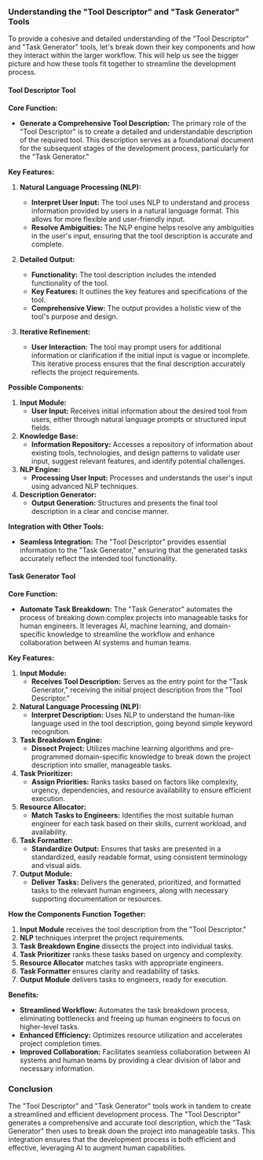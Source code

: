 ### Understanding the "Tool Descriptor" and "Task Generator" Tools

To provide a cohesive and detailed understanding of the "Tool Descriptor" and "Task Generator" tools, let's break down their key components and how they interact within the larger workflow. This will help us see the bigger picture and how these tools fit together to streamline the development process.

#### **Tool Descriptor Tool**

**Core Function:**
- **Generate a Comprehensive Tool Description:** The primary role of the "Tool Descriptor" is to create a detailed and understandable description of the required tool. This description serves as a foundational document for the subsequent stages of the development process, particularly for the "Task Generator."

**Key Features:**
1. **Natural Language Processing (NLP):**
   - **Interpret User Input:** The tool uses NLP to understand and process information provided by users in a natural language format. This allows for more flexible and user-friendly input.
   - **Resolve Ambiguities:** The NLP engine helps resolve any ambiguities in the user's input, ensuring that the tool description is accurate and complete.

2. **Detailed Output:**
   - **Functionality:** The tool description includes the intended functionality of the tool.
   - **Key Features:** It outlines the key features and specifications of the tool.
   - **Comprehensive View:** The output provides a holistic view of the tool's purpose and design.

3. **Iterative Refinement:**
   - **User Interaction:** The tool may prompt users for additional information or clarification if the initial input is vague or incomplete. This iterative process ensures that the final description accurately reflects the project requirements.

**Possible Components:**
1. **Input Module:**
   - **User Input:** Receives initial information about the desired tool from users, either through natural language prompts or structured input fields.
2. **Knowledge Base:**
   - **Information Repository:** Accesses a repository of information about existing tools, technologies, and design patterns to validate user input, suggest relevant features, and identify potential challenges.
3. **NLP Engine:**
   - **Processing User Input:** Processes and understands the user's input using advanced NLP techniques.
4. **Description Generator:**
   - **Output Generation:** Structures and presents the final tool description in a clear and concise manner.

**Integration with Other Tools:**
- **Seamless Integration:** The "Tool Descriptor" provides essential information to the "Task Generator," ensuring that the generated tasks accurately reflect the intended tool functionality.

#### **Task Generator Tool**

**Core Function:**
- **Automate Task Breakdown:** The "Task Generator" automates the process of breaking down complex projects into manageable tasks for human engineers. It leverages AI, machine learning, and domain-specific knowledge to streamline the workflow and enhance collaboration between AI systems and human teams.

**Key Features:**
1. **Input Module:**
   - **Receives Tool Description:** Serves as the entry point for the "Task Generator," receiving the initial project description from the "Tool Descriptor."
2. **Natural Language Processing (NLP):**
   - **Interpret Description:** Uses NLP to understand the human-like language used in the tool description, going beyond simple keyword recognition.
3. **Task Breakdown Engine:**
   - **Dissect Project:** Utilizes machine learning algorithms and pre-programmed domain-specific knowledge to break down the project description into smaller, manageable tasks.
4. **Task Prioritizer:**
   - **Assign Priorities:** Ranks tasks based on factors like complexity, urgency, dependencies, and resource availability to ensure efficient execution.
5. **Resource Allocator:**
   - **Match Tasks to Engineers:** Identifies the most suitable human engineer for each task based on their skills, current workload, and availability.
6. **Task Formatter:**
   - **Standardize Output:** Ensures that tasks are presented in a standardized, easily readable format, using consistent terminology and visual aids.
7. **Output Module:**
   - **Deliver Tasks:** Delivers the generated, prioritized, and formatted tasks to the relevant human engineers, along with necessary supporting documentation or resources.

**How the Components Function Together:**
1. **Input Module** receives the tool description from the "Tool Descriptor."
2. **NLP** techniques interpret the project requirements.
3. **Task Breakdown Engine** dissects the project into individual tasks.
4. **Task Prioritizer** ranks these tasks based on urgency and complexity.
5. **Resource Allocator** matches tasks with appropriate engineers.
6. **Task Formatter** ensures clarity and readability of tasks.
7. **Output Module** delivers tasks to engineers, ready for execution.

**Benefits:**

- **Streamlined Workflow:** Automates the task breakdown process, eliminating bottlenecks and freeing up human engineers to focus on higher-level tasks.
- **Enhanced Efficiency:** Optimizes resource utilization and accelerates project completion times.
- **Improved Collaboration:** Facilitates seamless collaboration between AI systems and human teams by providing a clear division of labor and necessary information.

### Conclusion

The "Tool Descriptor" and "Task Generator" tools work in tandem to create a streamlined and efficient development process. The "Tool Descriptor" generates a comprehensive and accurate tool description, which the "Task Generator" then uses to break down the project into manageable tasks. This integration ensures that the development process is both efficient and effective, leveraging AI to augment human capabilities.